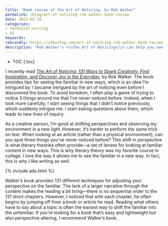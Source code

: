 ```yaml
---
title: "Book review of the Art of Noticing, by Rob Walker"
permalink: /blog/art-of-noticing-rob-walker-book-review
date: 2023-05-19
categories:
- technical-writing
- AI
keywords: 
rebrandly: https://idbwrtng.com/art-of-noticing-rob-walker-book-review
description: "Rob Walker's <i>The Art of Noticing</i> can help you see the familiar environment around you in a new light."
---
```


* TOC
{:toc}

I recently read _[The Art of Noticing: 131 Ways to Spark Creativity, Find Inspiration, and Discover Joy in the Everyday](https://www.amazon.com/s?k=the+art+of+noticing+rob+walker&hvadid=580696694323)_, by Rob Walker. The book provides tips for seeing the familiar in new ways, which is an idea I’m intrigued by. I became intrigued by the art of noticing even before I discovered the book. To avoid boredom, I often play a game of trying to notice 3 things around me that I’ve never noticed before. Indeed, when I look more carefully, I start seeing things that I didn’t notice previously, which suddenly intrigue me. I start asking questions about them, which leads to new lines of inquiry. 

As a creative person, I’m good at shifting perspectives and observing my environment in a new light. However, it’s harder to perform the same trick on text. When looking at an article (rather than a physical environment), can you spot three things you’ve never noticed before? This shift in perspective is what literary theories often provide—a set of lenses for looking at familiar content in new ways. This is why literary theory was my favorite course in college. I love the way it allows me to see the familiar in a new way. In fact, this is why I like writing as well.

{% include ads.html %}

Walker’s book provides 131 different techniques for adjusting your perspective on the familiar. The lack of a larger narrative through the content makes the reading a bit tiring—there is no sequential order to the 131 short chapters. However, I noticed that with each chapter, he often begins by jumping off from a book or article he read. Reading what others have to say about a topic is often the easiest way to shift the familiar into the unfamiliar. If you’re looking for a book that’s easy and lightweight but also perspective altering, I recommend Walker’s book.


